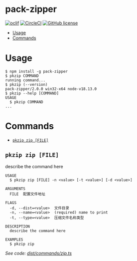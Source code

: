 pack-zipper
=================

[![oclif](https://img.shields.io/badge/cli-oclif-brightgreen.svg)](https://oclif.io)
[![CircleCI](https://circleci.com/gh/oclif/hello-world/tree/main.svg?style=shield)](https://circleci.com/gh/oclif/hello-world/tree/main)
[![GitHub license](https://img.shields.io/github/license/oclif/hello-world)](https://github.com/oclif/hello-world/blob/main/LICENSE)

<!-- toc -->
* [Usage](#usage)
* [Commands](#commands)
<!-- tocstop -->

# Usage
<!-- usage -->
```sh-session
$ npm install -g pack-zipper
$ pkzip COMMAND
running command...
$ pkzip (--version)
pack-zipper/2.0.0 win32-x64 node-v18.13.0
$ pkzip --help [COMMAND]
USAGE
  $ pkzip COMMAND
...
```
# Commands
* [`pkzip zip [FILE]`](#pkzip-zip-file)

## `pkzip zip [FILE]`

describe the command here

```
USAGE
  $ pkzip zip [FILE] -n <value> [-t <value>] [-d <value>]

ARGUMENTS
  FILE  配置文件地址

FLAGS
  -d, --dist=<value>  文件目录
  -n, --name=<value>  (required) name to print
  -t, --type=<value>  压缩文件名称类型

DESCRIPTION
  describe the command here

EXAMPLES
  $ pkzip zip
```

_See code: [dist/commands/zip.ts](https://github.com/alfxjx/pack-zipper/blob/v2.0.0/dist/commands/zip.ts)_
